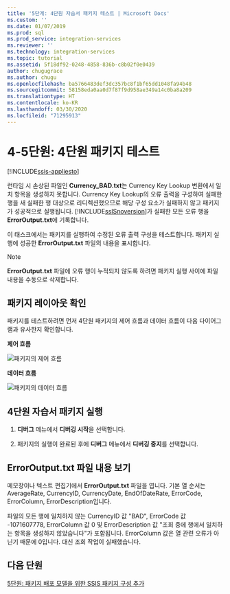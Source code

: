 ```yaml
---
title: '5단계: 4단원 자습서 패키지 테스트 | Microsoft Docs'
ms.custom: ''
ms.date: 01/07/2019
ms.prod: sql
ms.prod_service: integration-services
ms.reviewer: ''
ms.technology: integration-services
ms.topic: tutorial
ms.assetid: 5f18df92-0248-4858-836b-c8b02f0e0439
author: chugugrace
ms.author: chugu
ms.openlocfilehash: ba5766483def3dc357bc8f1bf65dd1048fa94b48
ms.sourcegitcommit: 58158eda0aa0d7f87f9d958ae349a14c0ba8a209
ms.translationtype: HT
ms.contentlocale: ko-KR
ms.lasthandoff: 03/30/2020
ms.locfileid: "71295913"
---
```

# <a name="lesson-4-5-test-the-lesson-4-package"></a>4-5단원: 4단원 패키지 테스트

[!INCLUDE[ssis-appliesto](../includes/ssis-appliesto-ssvrpluslinux-asdb-asdw-xxx.md)]



런타임 시 손상된 파일인 **Currency_BAD.txt**는 Currency Key Lookup 변환에서 일치 항목을 생성하지 못합니다. Currency Key Lookup의 오류 출력을 구성하여 실패한 행을 새 실패한 행 대상으로 리디렉션했으므로 해당 구성 요소가 실패하지 않고 패키지가 성공적으로 실행됩니다. [!INCLUDE[ssISnoversion](../includes/ssisnoversion-md.md)]가 실패한 모든 오류 행을 **ErrorOutput.txt**에 기록합니다.  
  
이 태스크에서는 패키지를 실행하여 수정된 오류 출력 구성을 테스트합니다. 패키지 실행에 성공한 **ErrorOutput.txt** 파일의 내용을 표시합니다.  
  
> [!NOTE]  
> **ErrorOutput.txt** 파일에 오류 행이 누적되지 않도록 하려면 패키지 실행 사이에 파일 내용을 수동으로 삭제합니다.  
  
## <a name="check-the-package-layout"></a>패키지 레이아웃 확인  
패키지를 테스트하려면 먼저 4단원 패키지의 제어 흐름과 데이터 흐름이 다음 다이어그램과 유사한지 확인합니다. 
  
**제어 흐름**  
  
![패키지의 제어 흐름](../integration-services/media/task4lesson2control.gif "패키지의 제어 흐름")  
  
**데이터 흐름**  
  
![패키지의 데이터 흐름](../integration-services/media/task5lesson5data.gif "패키지의 데이터 흐름")  
  
## <a name="run-the-lesson-4-tutorial-package"></a>4단원 자습서 패키지 실행  
  
1.  **디버그** 메뉴에서 **디버깅 시작**을 선택합니다.  
  
2.  패키지의 실행이 완료된 후에 **디버그** 메뉴에서 **디버깅 중지**를 선택합니다.  
  
## <a name="view-the-contents-of-the-erroroutputtxt-file"></a>ErrorOutput.txt 파일 내용 보기  
  
메모장이나 텍스트 편집기에서 **ErrorOutput.txt** 파일을 엽니다. 기본 열 순서는 AverageRate, CurrencyID, CurrencyDate, EndOfDateRate, ErrorCode, ErrorColumn, ErrorDescription입니다.  
 
파일의 모든 행에 일치하지 않는 CurrencyID 값 "BAD", ErrorCode 값 -1071607778, ErrorColumn 값 0 및 ErrorDescription 값 "조회 중에 행에서 일치하는 항목을 생성하지 않았습니다"가 포함됩니다. ErrorColumn 값은 열 관련 오류가 아닌기 때문에 0입니다. 대신 조회 작업이 실패했습니다.
  
  
## <a name="next-lesson"></a>다음 단원
[5단원: 패키지 배포 모델을 위한 SSIS 패키지 구성 추가](../integration-services/lesson-5-add-ssis-package-configurations-for-the-package-deployment-model.md)  
